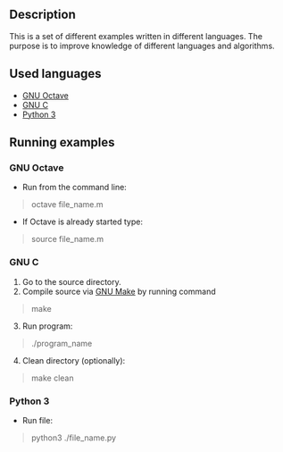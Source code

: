 ## Description

This is a set of different examples written in different languages. The purpose is to improve knowledge of different languages and algorithms.

## Used languages

 * [GNU Octave]
 * [GNU C]
 * [Python 3]

## Running examples

### GNU Octave
* Run from the command line:
> octave file_name.m

* If Octave is already started type:
> source file_name.m

### GNU C
 1. Go to the source directory. 
 2. Compile source via [GNU Make] by running command
> make

 3. Run program:
>./program_name

 4. Clean directory (optionally):
>make clean

### Python 3
* Run file:
> python3 ./file_name.py

[GNU Octave]:http://www.gnu.org/software/octave/doc/interpreter/index.html
[GNU C]:http://www.gnu.org/software/gnu-c-manual/gnu-c-manual.html
[GNU Make]:http://www.gnu.org/software/make/manual/make.html
[Python 3]:http://docs.python.org/py3k/
